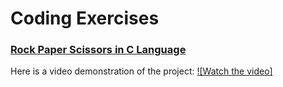 # Coding Exercises
### [Rock Paper Scissors in C Language ](https://github.com/srimantb/Programming/blob/main/Rock_Paper_Scissors.c)

Here is a video demonstration of the project:
[![Watch the video]](./rpc2.mp4)
